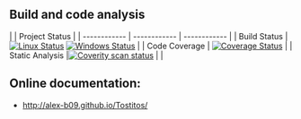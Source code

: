 ## Build and code analysis
|  | Project Status |
| ------------ | ------------ | ------------ |
| Build Status    | [![Linux Status](https://img.shields.io/travis/Alex-B09/Tostitos.svg?label=linux)](https://travis-ci.org/Alex-B09/Tostitos) [![Windows Status](https://img.shields.io/appveyor/ci/faouellet/tostitos.svg?label=windows)](https://ci.appveyor.com/project/faouellet/tostitos) |
| Code Coverage | [![Coverage Status](https://coveralls.io/repos/Alex-B09/Tostitos/badge.svg?branch=master&service=github)](https://coveralls.io/github/Alex-B09/Tostitos?branch=master) |
| Static Analysis   |[![Coverity scan status](https://scan.coverity.com/projects/5797/badge.svg)](https://scan.coverity.com/projects/5797) | |

## Online documentation:
- http://alex-b09.github.io/Tostitos/

